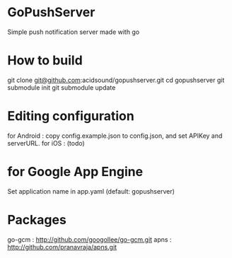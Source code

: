 GoPushServer
==============
Simple push notification server made with go

How to build
==============
git clone git@github.com:acidsound/gopushserver.git
cd gopushserver
git submodule init
git submodule update

Editing configuration
==============
for Android : copy config.example.json to config.json, and set APIKey and serverURL.
for iOS : (todo)

for Google App Engine
=====================
Set application name in app.yaml (default: gopushserver)

Packages
========
go-gcm : http://github.com/googollee/go-gcm.git
apns : http://github.com/pranavraja/apns.git